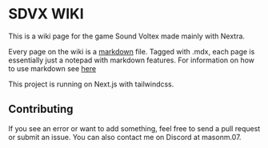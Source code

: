 # SDVX WIKI
This is a wiki page for the game Sound Voltex made mainly with Nextra. 

Every page on the wiki is a [markdown](https://en.wikipedia.org/wiki/Markdown) file. Tagged with .mdx, each page is essentially just a notepad with markdown features. For information on how to use markdown see [here](https://www.markdownguide.org/)

This project is running on Next.js with tailwindcss.


## Contributing
If you see an error or want to add something, feel free to send a pull request or submit an issue. You can also contact me on Discord at masonm.07.